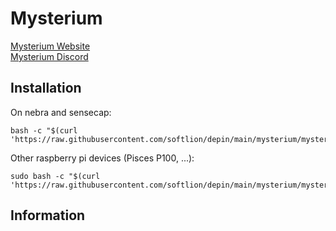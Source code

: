 # Mysterium

[Mysterium Website](https://mystnodes.com/)  
[Mysterium Discord](https://discord.com/invite/n3vtSwc)  

## Installation

On nebra and sensecap:

```shell
bash -c "$(curl 'https://raw.githubusercontent.com/softlion/depin/main/mysterium/mysterium.sh')"
```

Other raspberry pi devices (Pisces P100, ...):
```shell
sudo bash -c "$(curl 'https://raw.githubusercontent.com/softlion/depin/main/mysterium/mysterium.sh')"
```

## Information

